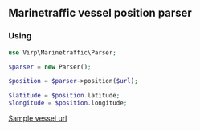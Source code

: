 ## Marinetraffic vessel position parser

### Using

```php
use Virp\Marinetraffic\Parser;

$parser = new Parser();

$position = $parser->position($url);

$latitude = $position.latitude;
$longitude = $position.longitude;
```

[Sample vessel url](https://www.marinetraffic.com/en/ais/details/ships/shipid:421180/mmsi:538006224/imo:9418614/vessel:FRONT_BRAGE)